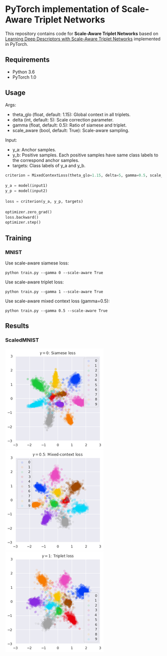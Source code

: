 # PyTorch implementation of Scale-Aware Triplet Networks
This repository contains code for **Scale-Aware Triplet Networks** based on [Learning Deep Descriptors with Scale-Aware Triplet Networks](http://openaccess.thecvf.com/content_cvpr_2018/papers/Keller_Learning_Deep_Descriptors_CVPR_2018_paper.pdf) implemented in PyTorch.

## Requirements
- Python 3.6
- PyTorch 1.0

## Usage
Args:
- theta_glo (float, default: 1.15): Global context in all triplets.
- delta (int, default: 5): Scale correction parameter.
- gamma (float, default: 0.5): Ratio of siamese and triplet.
- scale_aware (bool, default: True): Scale-aware sampling.

Input:
- y_a: Anchor samples.
- y_b: Positive samples. Each positive samples have same class labels to the correspond anchor samples.
- targets: Class labels of y_a and y_b.

```python
criterion = MixedContextLoss(theta_glo=1.15, delta=5, gamma=0.5, scale_aware=True)

y_a = model(input1)
y_p = model(input2)

loss = criterion(y_a, y_p, targets)

optimizer.zero_grad()
loss.backward()
optimizer.step()
```

## Training
### MNIST
Use scale-aware siamese loss:
```
python train.py --gamma 0 --scale-aware True
```
Use scale-aware triplet loss:
```
python train.py --gamma 1 --scale-aware True
```
Use scale-aware mixed context loss (gamma=0.5):
```
python train.py --gamma 0.5 --scale-aware True
```

## Results
### ScaledMNIST
![mnist_siamese](mnist_siamese.png)
![mnist_mixed](mnist_mixed.png)
![mnist_triplet](mnist_triplet.png)
